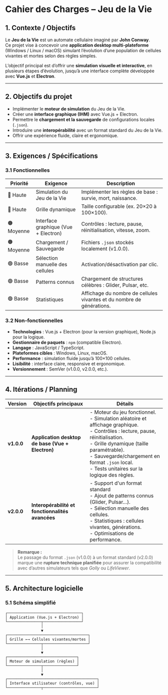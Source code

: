 # Cahier des Charges – Jeu de la Vie

## 1. Contexte / Objectifs

Le **Jeu de la Vie** est un automate cellulaire imaginé par **John Conway**.  
Ce projet vise à concevoir une **application desktop multi-plateforme** (Windows / Linux / macOS) simulant l’évolution d’une population de cellules vivantes et mortes selon des règles simples.

L’objectif principal est d’offrir une **simulation visuelle et interactive**, en plusieurs étapes d’évolution, jusqu’à une interface complète développée avec **Vue.js** et **Electron**.

---

## 2. Objectifs du projet

- Implémenter le **moteur de simulation** du Jeu de la Vie.  
- Créer une **interface graphique (IHM)** avec Vue.js + Electron.  
- Permettre le **chargement et la sauvegarde** de configurations locales (`.json`).  
- Introduire une **interopérabilité** avec un format standard du Jeu de la Vie.  
- Offrir une expérience fluide, claire et ergonomique.

---

## 3. Exigences / Spécifications

### 3.1 Fonctionnelles

| Priorité | Exigence | Description |
|-----------|-----------|-------------|
| 🔴 Haute | Simulation du Jeu de la Vie | Implémenter les règles de base : survie, mort, naissance. |
| 🔴 Haute | Grille dynamique | Taille configurable (ex. 20×20 à 100×100). |
| 🟠 Moyenne | Interface graphique (Vue + Electron) | Contrôles : lecture, pause, réinitialisation, vitesse, zoom. |
| 🟠 Moyenne | Chargement / Sauvegarde | Fichiers `.json` stockés localement (v1.0.0). |
| 🟢 Basse | Sélection manuelle des cellules | Activation/désactivation par clic. |
| 🟢 Basse | Patterns connus | Chargement de structures célèbres : Glider, Pulsar, etc. |
| 🟢 Basse | Statistiques | Affichage du nombre de cellules vivantes et du nombre de générations. |

### 3.2 Non-fonctionnelles

- **Technologies** : Vue.js + Electron (pour la version graphique), Node.js pour la logique.  
- **Gestionnaire de paquets** : `npm` (compatible Electron).  
- **Langage** : JavaScript / TypeScript.  
- **Plateformes cibles** : Windows, Linux, macOS.  
- **Performance** : simulation fluide jusqu’à 100×100 cellules.  
- **Lisibilité** : interface claire, responsive et ergonomique.  
- **Versionnement** : SemVer (v1.0.0, v2.0.0, etc.).

---

## 4. Itérations / Planning

| Version | Objectifs principaux | Détails |
|----------|----------------------|----------|
| **v1.0.0** | **Application desktop de base (Vue + Electron)** | - Moteur du jeu fonctionnel.<br> - Simulation aléatoire et affichage graphique.<br> - Contrôles : lecture, pause, réinitialisation.<br> - Grille dynamique (taille paramétrable).<br> - Sauvegarde/chargement en format `.json` local.<br> - Tests unitaires sur la logique des règles. |
| **v2.0.0** | **Interopérabilité et fonctionnalités avancées** | - Support d'un format standard<br> - Ajout de patterns connus (Glider, Pulsar…).<br> - Sélection manuelle des cellules.<br> - Statistiques : cellules vivantes, générations.<br> - Optimisations de performance. |

> **Remarque :**  
> Le passage du format `.json` (v1.0.0) à un format standard (v2.0.0) marque une **rupture technique planifiée** pour assurer la compatibilité avec d’autres simulateurs tels que *Golly* ou *LifeViewer*.

---

## 5. Architecture logicielle

### 5.1 Schéma simplifié

```text
┌─────────────────────────────────┐
│ Application (Vue.js + Electron) │
└───────────────┬─────────────────┘
                │
                ▼
┌────────────────────────────────────┐
│ Grille ←→ Cellules vivantes/mortes │
└───────────────┬────────────────────┘
                │
                ▼
┌───────────────────────────────┐
│ Moteur de simulation (règles) │ 
└───────────────┬───────────────┘
                │
                ▼
┌────────────────────────────────────────┐
│ Interface utilisateur (contrôles, vue) │ 
└───────────────┬────────────────────────┘

